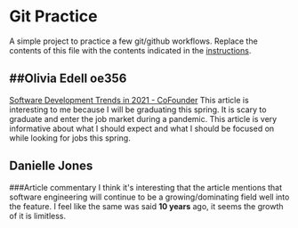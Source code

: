 # Git Practice
A simple project to practice a few git/github workflows.  Replace the contents of this file with the contents indicated in the [instructions](./instructions.md).

##Olivia Edell  oe356
-----------------
[Software Development Trends in 2021 - CoFounder](http://www.cofmag.com/2021/02/software-development-trends-in-2021/)
This article is interesting to me because I will be graduating this spring. It is scary to graduate and enter the job market during a pandemic. This article is very informative about what I should expect and what I should be focused on while looking for jobs this spring.

## Danielle Jones
###Article commentary
I think it's interesting that the article mentions that software engineering will continue to be a growing/dominating field well into the feature. I feel like the same was said **10 years** ago, it seems the growth of it is limitless.
